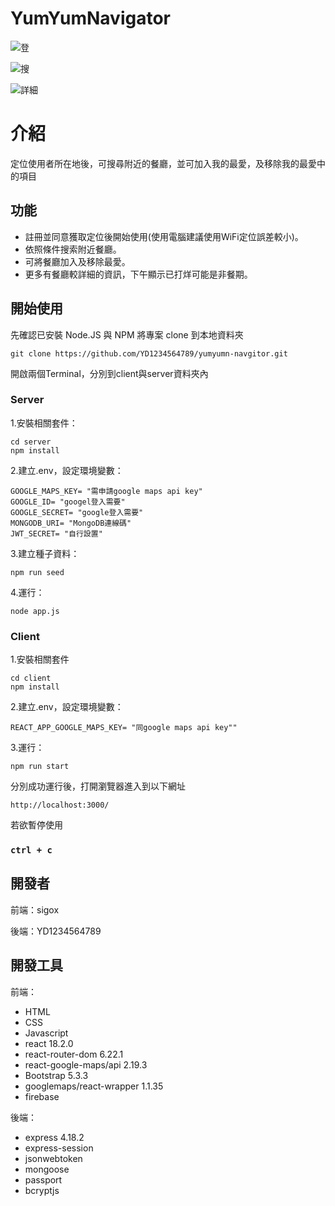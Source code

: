 # YumYumNavigator

![登](https://github.com/YD1234564789/yumyumn-navgitor/assets/67455167/bb5b0b64-d6b5-4755-9370-0ca3301169db)

![搜](https://github.com/YD1234564789/yumyumn-navgitor/assets/67455167/7e0a65e6-63b7-4d79-981d-c6d982c7a4fd)

![詳細](https://github.com/YD1234564789/yumyumn-navgitor/assets/67455167/166e91e5-3bdf-48e8-8113-9e1bfb1ab1be)

# 介紹

定位使用者所在地後，可搜尋附近的餐廳，並可加入我的最愛，及移除我的最愛中的項目

## 功能
- 註冊並同意獲取定位後開始使用(使用電腦建議使用WiFi定位誤差較小)。
- 依照條件搜索附近餐廳。
- 可將餐廳加入及移除最愛。
- 更多有餐廳較詳細的資訊，下午顯示已打烊可能是非餐期。

## 開始使用
先確認已安裝 Node.JS 與 NPM 
將專案 clone 到本地資料夾
```
git clone https://github.com/YD1234564789/yumyumn-navgitor.git
```
開啟兩個Terminal，分別到client與server資料夾內
### Server
1.安裝相關套件：
```
cd server
npm install
```
2.建立.env，設定環境變數：  
```
GOOGLE_MAPS_KEY= "需申請google maps api key"
GOOGLE_ID= "googel登入需要"
GOOGLE_SECRET= "google登入需要"
MONGODB_URI= "MongoDB連線碼"
JWT_SECRET= "自行設置"
```
3.建立種子資料：
```
npm run seed
```
4.運行：
```
node app.js
```

### Client
1.安裝相關套件
```
cd client
npm install
```
2.建立.env，設定環境變數：  
```
REACT_APP_GOOGLE_MAPS_KEY= "同google maps api key""
```
3.運行：
```
npm run start
```


分別成功運行後，打開瀏覽器進入到以下網址
```
http://localhost:3000/
```

若欲暫停使用
### `ctrl + c`

## 開發者

前端：sigox

後端：YD1234564789

## 開發工具

前端：
- HTML
- CSS
- Javascript
- react 18.2.0
- react-router-dom 6.22.1
- react-google-maps/api 2.19.3
- Bootstrap 5.3.3
- googlemaps/react-wrapper 1.1.35
- firebase

後端：
- express 4.18.2
- express-session
- jsonwebtoken
- mongoose
- passport
- bcryptjs
